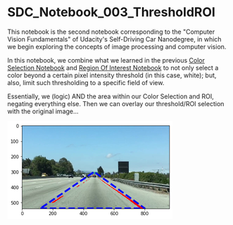 # SDC_Notebook_003_ThresholdROI

This notebook is the second notebook corresponding to the "Computer Vision Fundamentals" of Udacity's Self-Driving Car Nanodegree, in which we begin exploring the concepts of image processing and computer vision.

In this notebook, we combine what we learned in the previous [Color Selection Notebook](https://github.com/FadedIllusions/SDC_Notebook_001_ColorSelection) and [Region Of Interest Notebook](https://github.com/FadedIllusions/SDC_Notebook_002_ROI) to not only select a color beyond a certain pixel intensity threshold (in this case, white); but, also, limit such thresholding to a specific field of view.

Essentially, we (logic) AND the area within our Color Selection and ROI, negating everything else. Then we can overlay our threshold/ROI selection with the original image...

![Threshold ROI](/images/threshold_roi.png)
